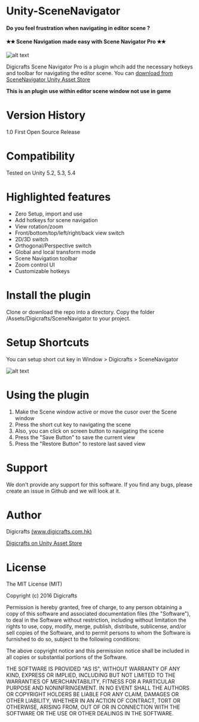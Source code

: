 # Unity-SceneNavigator

#### Do you feel frustration when navigating in editor scene ?

#### ✭✭ Scene Navigation made easy with Scene Navigator Pro ✭✭

![alt text](https://d2ujflorbtfzji.cloudfront.net/package-screenshot/057c4b56-6607-4d16-a961-bd9dd1ff82f0_scaled.jpg)

Digicrafts Scene Navigator Pro is a plugin whcih add the necessary hotkeys and toolbar for navigating the editor scene.
You can [download from SceneNavigator Unity Asset Store](https://www.assetstore.unity3d.com/en/#!/content/62864)

**This is an plugin use within editor scene window not use in game**

# Version History

1.0 First Open Source Release

# Compatibility

Tested on Unity 5.2, 5.3, 5.4

# Highlighted features

- Zero Setup, import and use
- Add hotkeys for scene navigation
- View rotation/zoom
- Front/bottom/top/left/right/back view switch
- 2D/3D switch
- Orthogonal/Perspective switch
- Global and local transform mode
- Scene Navigation toolbar
- Zoom control UI
- Customizable hotkeys

# Install the plugin

Clone or download the repo into a directory. Copy the folder /Assets/Digicrafts/SceneNavigator to your project.

# Setup Shortcuts

You can setup short cut key in Window > Digicrafts > SceneNavigator

![alt text](https://d2ujflorbtfzji.cloudfront.net/package-screenshot/e5b54aa0-21ea-4b8b-8735-953cf1408228_scaled.jpg)

# Using the plugin

1. Make the Scene window active or move the cusor over the Scene window
2. Press the short cut key to navigating the scene
3. Also, you can click on screen button to navigating the scene
4. Press the "Save Button" to save the current view
5. Press the "Restore Button" to restore last saved view
 
# Support

We don't provide any support for this software. If you find any bugs, please create an issue in Github and we will look at it.

# Author

Digicrafts [(www.digicrafts.com.hk)](https://www.digicrafts.com.hk)

 [Digicrafts on Unity Asset Store](http://u3d.as/qDQ)
 
# License

The MIT License (MIT)

Copyright (c) 2016 Digicrafts

Permission is hereby granted, free of charge, to any person obtaining a copy of this software and associated documentation files (the "Software"), to deal in the Software without restriction, including without limitation the rights to use, copy, modify, merge, publish, distribute, sublicense, and/or sell copies of the Software, and to permit persons to whom the Software is furnished to do so, subject to the following conditions:

The above copyright notice and this permission notice shall be included in all copies or substantial portions of the Software.

THE SOFTWARE IS PROVIDED "AS IS", WITHOUT WARRANTY OF ANY KIND, EXPRESS OR IMPLIED, INCLUDING BUT NOT LIMITED TO THE WARRANTIES OF MERCHANTABILITY, FITNESS FOR A PARTICULAR PURPOSE AND NONINFRINGEMENT. IN NO EVENT SHALL THE AUTHORS OR COPYRIGHT HOLDERS BE LIABLE FOR ANY CLAIM, DAMAGES OR OTHER LIABILITY, WHETHER IN AN ACTION OF CONTRACT, TORT OR OTHERWISE, ARISING FROM, OUT OF OR IN CONNECTION WITH THE SOFTWARE OR THE USE OR OTHER DEALINGS IN THE SOFTWARE.
